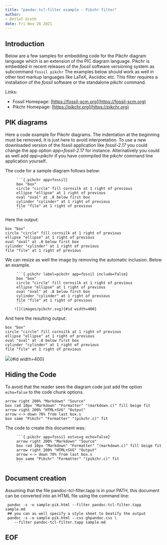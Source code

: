 ```yaml
---
title: "pandoc-tcl-filter example - Pikchr filter"
author: 
- Detlef Groth
date: Fri Nov 26 2021
---
```


## Introduction

Below are a few samples for embedding code for the Pikchr diagram language
which is an extension of the PIC diagram language. Pikchr is embedded in recent
releases of the *fossil* software versioning system as subcommand `fossil pikchr`
The examples below should work as well in other text markup languages like LaTeX, Asciidoc etc. This filter
requires a installation of the *fossil* software or the standalone *pikchr* command.

Links: 

* Fossil Homepage: [https://fossil-scm.org](https://fossil-scm.org)
* Pikchr Homepage: [https://pikchr.org](https://pikchr.org)

## PIK diagrams

Here a code example for Pikchr diagrams. The indentation at the beginning must
be removed. It is just here to avoid interpretation. To use a new downloaded
version of the fossil application like *fossil-2.17* you could change the app
option *app=fossil-2.17* for instance. Alternatively you could as well add
*app=pikchr* if you have commpiled the *pikchr* command line application
yourself.

The code for a sample diagram follows below:

```
     ```{.pikchr app=fossil}
     box "box"
     circle "circle" fill cornsilk at 1 right of previous
     ellipse "ellipse" at 1 right of previous
     oval "oval" at .8 below first box
     cylinder "cylinder" at 1 right of previous
     file "file" at 1 right of previous
     ```
```

Here the output:

```{.pikchr app=fossil}
box "box"
circle "circle" fill cornsilk at 1 right of previous
ellipse "ellipse" at 1 right of previous
oval "oval" at .8 below first box
cylinder "cylinder" at 1 right of previous
file "file" at 1 right of previous
```

We can resize as well the image by removing the automatic inclusion. Below an
example.

```
     ```{.pikchr label=pikchr app=fossil include=false}
     box "box"
     circle "circle" fill cornsilk at 1 right of previous
     ellipse "ellipse" at 1 right of previous
     oval "oval" at .8 below first box
     cylinder "cylinder" at 1 right of previous
     file "file" at 1 right of previous
     ```
    ![](images/pikchr.svg){#id width=400}
```

And here the resulting output:

```{.pikchr label=pikchr app=fossil include=false}
box "box"
circle "circle" fill cornsilk at 1 right of previous
ellipse "ellipse" at 1 right of previous
oval "oval" at .8 below first box
cylinder "cylinder" at 1 right of previous
file "file" at 1 right of previous
```

![](images/pikchr.svg){#id width=400}

## Hiding the Code

To avoid that the reader sees the diagram code just add the option
`echo=false` to the code chunk options.

```{.pikchr app=fossil ext=svg echo=false}
arrow right 200% "Markdown" "Source" 
box rad 10px "Markdown" "Formatter" "(markdown.c)" fill beige fit
arrow right 200% "HTML+SVG" "Output"
arrow <-> down 70% from last box.s
box same "Pikchr" "Formatter" "(pikchr.c)" fit
```

The code to create this document was:

```
     ```{.pikchr app=fossil ext=svg echo=false}
     arrow right 200% "Markdown" "Source" 
     box rad 10px "Markdown" "Formatter" "(markdown.c)" fill beige fit
     arrow right 200% "HTML+SVG" "Output"
     arrow <-> down 70% from last box.s
     box same "Pikchr" "Formatter" "(pikchr.c)" fit
     ```
```


## Document creation

Assuming that the file pandoc-tcl-filter.tapp is in your PATH, 
this document can be converted into an HTML file using the command line:

```
 pandoc -s -o sample-pik.html --filter pandoc-tcl-filter.tapp sample.md
 ## you can as well specify a style sheet to beatify the output
 pandoc -s -o sample-pik.html --css ghpandoc.css \
    --filter pandoc-tcl-filter.tapp sample.md
```


## EOF



